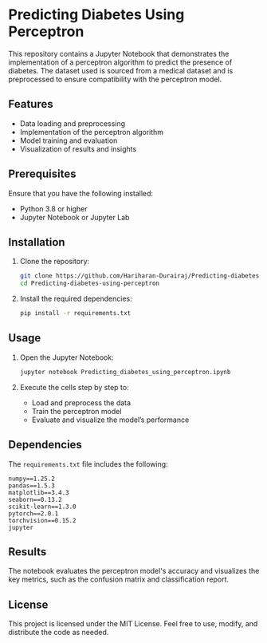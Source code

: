 # Predicting Diabetes Using Perceptron

This repository contains a Jupyter Notebook that demonstrates the implementation of a perceptron algorithm to predict the presence of diabetes. The dataset used is sourced from a medical dataset and is preprocessed to ensure compatibility with the perceptron model.

## Features

- Data loading and preprocessing
- Implementation of the perceptron algorithm
- Model training and evaluation
- Visualization of results and insights

## Prerequisites

Ensure that you have the following installed:

- Python 3.8 or higher
- Jupyter Notebook or Jupyter Lab

## Installation

1. Clone the repository:
   ```bash
   git clone https://github.com/Hariharan-Durairaj/Predicting-diabetes-using-perceptron.git
   cd Predicting-diabetes-using-perceptron
   ```

2. Install the required dependencies:
   ```bash
   pip install -r requirements.txt
   ```

## Usage

1. Open the Jupyter Notebook:
   ```bash
   jupyter notebook Predicting_diabetes_using_perceptron.ipynb
   ```

2. Execute the cells step by step to:
   - Load and preprocess the data
   - Train the perceptron model
   - Evaluate and visualize the model’s performance

## Dependencies

The `requirements.txt` file includes the following:

```
numpy==1.25.2
pandas==1.5.3
matplotlib==3.4.3
seaborn==0.13.2
scikit-learn==1.3.0
pytorch==2.0.1
torchvision==0.15.2
jupyter
```

## Results

The notebook evaluates the perceptron model's accuracy and visualizes the key metrics, such as the confusion matrix and classification report.

## License

This project is licensed under the MIT License. Feel free to use, modify, and distribute the code as needed.
